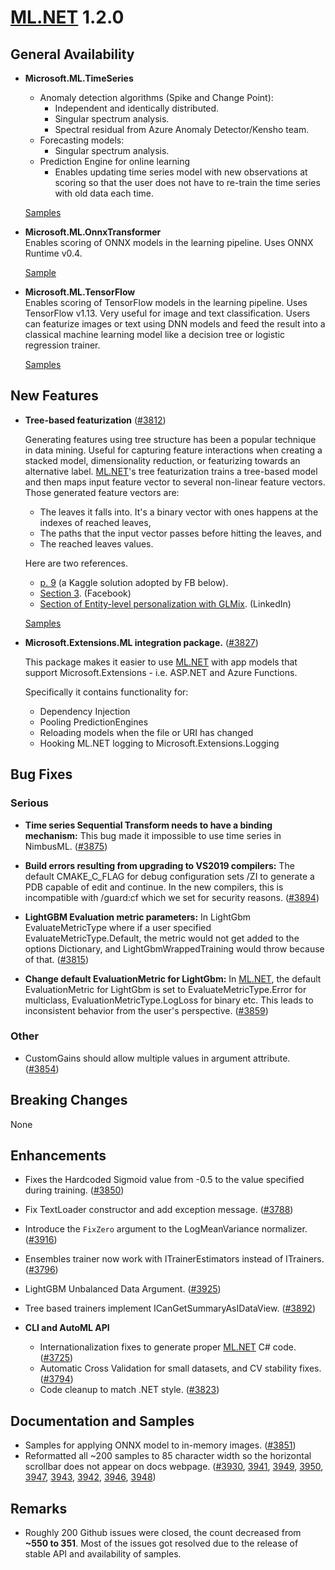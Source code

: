 # [ML.NET](http://dot.net/ml) 1.2.0
## **General Availability**
- **Microsoft.ML.TimeSeries**  
    - Anomaly detection algorithms (Spike and Change Point):
      - Independent and identically distributed.
      - Singular spectrum analysis.
      - Spectral residual from Azure Anomaly Detector/Kensho team.
    - Forecasting models:
      - Singular spectrum analysis.
    - Prediction Engine for online learning
      - Enables updating time series model with new observations at scoring so that the user does not have to re-train the time series with old data each time.

     [Samples](https://github.com/dotnet/machinelearning/tree/master/docs/samples/Microsoft.ML.Samples/Dynamic/Transforms/TimeSeries)

- **Microsoft.ML.OnnxTransformer**  
   Enables scoring of ONNX models in the learning pipeline. Uses ONNX Runtime v0.4.
      
   [Sample](https://github.com/dotnet/machinelearning/blob/master/docs/samples/Microsoft.ML.Samples/Dynamic/Transforms/ApplyOnnxModel.cs)

- **Microsoft.ML.TensorFlow**  
   Enables scoring of TensorFlow models in the learning pipeline. Uses TensorFlow v1.13. Very useful for image and text classification. Users can featurize images or text using DNN models and feed the result into a classical machine learning model like a decision tree or logistic regression trainer. 

   [Samples](https://github.com/dotnet/machinelearning/tree/master/docs/samples/Microsoft.ML.Samples/Dynamic/TensorFlow)

## **New Features**
- **Tree-based featurization** ([#3812](https://github.com/dotnet/machinelearning/pull/3812))

    Generating features using tree structure has been a popular technique in data mining. Useful for capturing feature interactions when creating a stacked model, dimensionality reduction, or featurizing towards an alternative label. [ML.NET](dot.net/ml)'s tree featurization trains a tree-based model and then maps input feature vector to several non-linear feature vectors. Those generated feature vectors are:
  - The leaves it falls into. It's a binary vector with ones happens at the indexes of reached leaves,
  - The paths that the input vector passes before hitting the leaves, and
  - The reached leaves values.
  
  Here are two references.
  - [p. 9](https://www.csie.ntu.edu.tw/~r01922136/kaggle-2014-criteo.pdf) (a Kaggle solution adopted by FB below).
  - [Section 3](http://www.quinonero.net/Publications/predicting-clicks-facebook.pdf). (Facebook)
  - [Section of Entity-level personalization with GLMix](https://engineering.linkedin.com/blog/2019/04/ai-behind-linkedin-recruiter-search-and-recommendation-systems). (LinkedIn)

  [Samples](https://github.com/dotnet/machinelearning/tree/master/docs/samples/Microsoft.ML.Samples/Dynamic/Transforms/TreeFeaturization)

- **Microsoft.Extensions.ML integration package.** ([#3827](https://github.com/dotnet/machinelearning/pull/3827))

    This package makes it easier to use [ML.NET](dot.net/ml) with app models that support Microsoft.Extensions - i.e. ASP.NET and Azure Functions.

    Specifically it contains functionality for:
    - Dependency Injection
    - Pooling PredictionEngines
    - Reloading models when the file or URI has changed
    - Hooking ML.NET logging to Microsoft.Extensions.Logging

## **Bug Fixes**
### Serious
- **Time series Sequential Transform needs to have a binding mechanism:** This bug made it impossible to use time series in NimbusML. ([#3875](https://github.com/dotnet/machinelearning/pull/3875))

- **Build errors resulting from upgrading to VS2019 compilers:** The default CMAKE_C_FLAG for debug configuration sets /ZI to generate a PDB capable of edit and continue. In the new compilers, this is incompatible with /guard:cf which we set for security reasons. ([#3894](https://github.com/dotnet/machinelearning/pull/3894)) 

- **LightGBM Evaluation metric parameters:** In LightGbm EvaluateMetricType where if a user specified EvaluateMetricType.Default, the metric would not get added to the options Dictionary, and LightGbmWrappedTraining would throw because of that. ([#3815](https://github.com/dotnet/machinelearning/pull/3815))

- **Change default EvaluationMetric for LightGbm:** In [ML.NET](dot.net/ml), the default EvaluationMetric for LightGbm is set to EvaluateMetricType.Error for multiclass, EvaluationMetricType.LogLoss for binary etc. This leads to inconsistent behavior from the user's perspective. ([#3859](https://github.com/dotnet/machinelearning/pull/3859))
### Other
- CustomGains should allow multiple values in argument attribute. ([#3854](https://github.com/dotnet/machinelearning/pull/3854))

## **Breaking Changes**
None

## **Enhancements**
- Fixes the Hardcoded Sigmoid value from -0.5 to the value specified during training. ([#3850](https://github.com/dotnet/machinelearning/pull/3850))
- Fix TextLoader constructor and add exception message. ([#3788](https://github.com/dotnet/machinelearning/pull/3788))
- Introduce the `FixZero` argument to the LogMeanVariance normalizer. ([#3916](https://github.com/dotnet/machinelearning/pull/3916))
- Ensembles trainer now work with ITrainerEstimators instead of ITrainers. ([#3796](https://github.com/dotnet/machinelearning/pull/3796)) 
- LightGBM Unbalanced Data Argument. ([#3925](https://github.com/dotnet/machinelearning/pull/3925))
- Tree based trainers implement ICanGetSummaryAsIDataView. ([#3892](https://github.com/dotnet/machinelearning/pull/3892))
 
- **CLI and AutoML API**
  - Internationalization fixes to generate proper [ML.NET](dot.net/ml) C# code. ([#3725](https://github.com/dotnet/machinelearning/pull/3725))
  - Automatic Cross Validation for small datasets, and CV stability fixes. ([#3794](https://github.com/dotnet/machinelearning/pull/3794))
  - Code cleanup to match .NET style. ([#3823](https://github.com/dotnet/machinelearning/pull/3823))


## **Documentation and Samples**
- Samples for applying ONNX model to in-memory images. ([#3851](https://github.com/dotnet/machinelearning/pull/3851))
- Reformatted all ~200 samples to 85 character width so the horizontal scrollbar does not appear on docs webpage. ([#3930](https://github.com/dotnet/machinelearning/pull/3930), [3941](https://github.com/dotnet/machinelearning/pull/3941), [3949](https://github.com/dotnet/machinelearning/pull/3949), [3950](https://github.com/dotnet/machinelearning/pull/3950), [3947](https://github.com/dotnet/machinelearning/pull/3947), [3943](https://github.com/dotnet/machinelearning/pull/3943), [3942](https://github.com/dotnet/machinelearning/pull/3942), [3946](https://github.com/dotnet/machinelearning/pull/3946), [3948](https://github.com/dotnet/machinelearning/pull/3948))

## **Remarks**
- Roughly 200 Github issues were closed, the count decreased from **~550 to 351**. Most of the issues got resolved due to the release of stable API and availability of samples.
